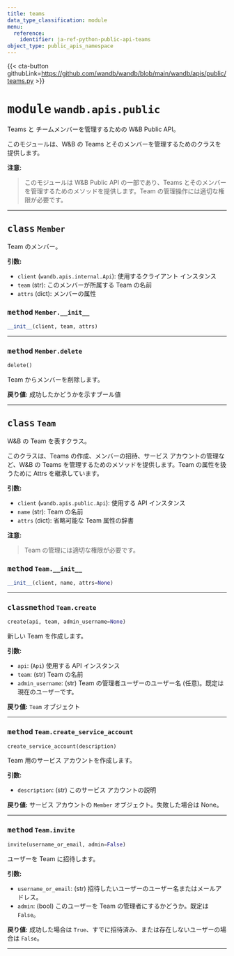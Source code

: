 ```yaml
---
title: teams
data_type_classification: module
menu:
  reference:
    identifier: ja-ref-python-public-api-teams
object_type: public_apis_namespace
---
```


{{< cta-button githubLink=https://github.com/wandb/wandb/blob/main/wandb/apis/public/teams.py >}}




# <kbd>module</kbd> `wandb.apis.public`
Teams と チームメンバーを管理するための W&B Public API。 

このモジュールは、W&B の Teams とそのメンバーを管理するためのクラスを提供します。 



**注意:**

> このモジュールは W&B Public API の一部であり、Teams とそのメンバーを管理するためのメソッドを提供します。Team の管理操作には適切な権限が必要です。 



---

## <kbd>class</kbd> `Member`
Team のメンバー。 



**引数:**
 
 - `client` (`wandb.apis.internal.Api`):  使用するクライアント インスタンス 
 - `team` (str):  このメンバーが所属する Team の名前 
 - `attrs` (dict):  メンバーの属性 

### <kbd>method</kbd> `Member.__init__`

```python
__init__(client, team, attrs)
```








---

### <kbd>method</kbd> `Member.delete`

```python
delete()
```

Team からメンバーを削除します。 



**戻り値:**
  成功したかどうかを示すブール値 


---

## <kbd>class</kbd> `Team`
W&B の Team を表すクラス。 

このクラスは、Teams の作成、メンバーの招待、サービス アカウントの管理など、W&B の Teams を管理するためのメソッドを提供します。Team の属性を扱うために Attrs を継承しています。 



**引数:**
 
 - `client` (`wandb.apis.public.Api`):  使用する API インスタンス 
 - `name` (str):  Team の名前 
 - `attrs` (dict):  省略可能な Team 属性の辞書 



**注意:**

> Team の管理には適切な権限が必要です。 

### <kbd>method</kbd> `Team.__init__`

```python
__init__(client, name, attrs=None)
```








---

### <kbd>classmethod</kbd> `Team.create`

```python
create(api, team, admin_username=None)
```

新しい Team を作成します。 



**引数:**
 
 - `api`:  (`Api`) 使用する API インスタンス 
 - `team`:  (str) Team の名前 
 - `admin_username`:  (str) Team の管理者ユーザーのユーザー名 (任意)。既定は現在のユーザーです。 



**戻り値:**
 `Team` オブジェクト 

---

### <kbd>method</kbd> `Team.create_service_account`

```python
create_service_account(description)
```

Team 用のサービス アカウントを作成します。 



**引数:**
 
 - `description`:  (str) このサービス アカウントの説明 



**戻り値:**
 サービス アカウントの `Member` オブジェクト。失敗した場合は None。 

---

### <kbd>method</kbd> `Team.invite`

```python
invite(username_or_email, admin=False)
```

ユーザーを Team に招待します。 



**引数:**
 
 - `username_or_email`:  (str) 招待したいユーザーのユーザー名またはメールアドレス。 
 - `admin`:  (bool) このユーザーを Team の管理者にするかどうか。既定は `False`。 



**戻り値:**
 成功した場合は `True`、すでに招待済み、または存在しないユーザーの場合は `False`。 

---